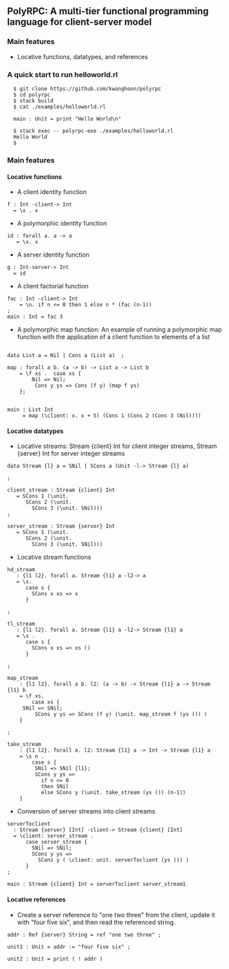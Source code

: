 ## PolyRPC: A multi-tier functional programming language for client-server model

### Main features
 - Locative functions, datatypes, and references


### A quick start to run helloworld.rl

~~~~
  $ git clone https://github.com/kwanghoon/polyrpc
  $ cd polyrpc
  $ stack build
  $ cat ./examples/helloworld.rl
  
  main : Unit = print "Hello World\n"

  $ stack exec -- polyrpc-exe ./examples/helloworld.rl
  Hello World
  $
~~~~

### Main features

#### Locative functions

- A client identity function 
~~~~
f : Int -client-> Int
  = \x . x
~~~~

- A polymorphic identity function 
~~~~
id : forall a. a -> a
   = \x. x
~~~~

- A server identity function 
~~~~
g : Int-server-> Int
  = id 
~~~~


- A client factorial function
~~~~
fac : Int -client-> Int
    = \n. if n <= 0 then 1 else n * (fac (n-1))
;
main : Int = fac 3
~~~~

- A polymorphic map function: An example of running a polymorphic map function 
with the application of a client function to elements of a list
~~~~

data List a = Nil | Cons a (List a)  ;

map : forall a b. (a -> b) -> List a -> List b
    = \f xs .  case xs {
        Nil => Nil;
         Cons y ys => Cons (f y) (map f ys)
	};
	
	
main : List Int
     = map (\client: x. x + 5) (Cons 1 (Cons 2 (Cons 3 (Nil))))
~~~~

#### Locative datatypes

- Locative streams: Stream {client} Int for client integer streams, Stream {server} Int for server integer streams

~~~~
data Stream {l} a = SNil | SCons a (Unit -l-> Stream {l} a) 

;

client_stream : Stream {client} Int
   = SCons 1 (\unit.
      SCons 2 (\unit.
        SCons 3 (\unit. SNil)))
;

server_stream : Stream {server} Int
   = SCons 1 (\unit.
      SCons 2 (\unit.
        SCons 3 (\unit. SNil)))
~~~~

- Locative stream functions

~~~~
hd_stream
   : {l1 l2}. forall a. Stream {l1} a -l2-> a
   = \s.
      case s {
        SCons x xs => x
      }

;

tl_stream
   : {l1 l2}. forall a. Stream {l1} a -l2-> Stream {l1} a
   = \s .
      case s {
        SCons x xs => xs ()
      }
      
;

map_stream
    : {l1 l2}. forall a b. l2: (a -> b) -> Stream {l1} a -> Stream {l1} b
    = \f xs.
        case xs {
	 SNil => SNil;
         SCons y ys => SCons (f y) (\unit. map_stream f (ys ()) )
	}

;

take_stream
    : {l1 l2}. forall a. l2: Stream {l1} a -> Int -> Stream {l1} a
    = \s n .
        case s {
         SNil => SNil {l1};
         SCons y ys =>
           if n <= 0
           then SNil
           else SCons y (\unit. take_stream (ys ()) (n-1))
	}
~~~~

- Conversion of server streams into client streams

~~~~
serverToclient
  : Stream {server} [Int] -client-> Stream {client} [Int]
  = \client: server_stream .
      case server_stream {
        SNil => SNil;
        SCons y ys =>
          SCons y ( \client: unit. serverToclient (ys ()) )
      }
;

main : Stream {client} Int = serverToclient server_stream1
~~~~

#### Locative references

- Create a server reference to "one two three" from the client, update it with "four five six", and then read the referenced string. 
~~~~
addr : Ref {server} String = ref "one two three" ;

unit1 : Unit = addr := "four five six" ;

unit2 : Unit = print ( ! addr )
~~~~


